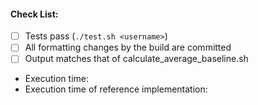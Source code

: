 #### Check List:
- [ ] Tests pass (`./test.sh <username>`)
- [ ] All formatting changes by the build are committed
- [ ] Output matches that of calculate_average_baseline.sh
* Execution time:
* Execution time of reference implementation:

<!--
Thanks for your submission. Please go through the checklist above before submitting your pull request.
Use [x] to mark that the item has been completed.

Please submit only submissions that are taking less than 1 minute.

Please make sure that you have followed the defined rules (https://github.com/gunnarmorling/1brc?tab=readme-ov-file#rules-and-limits)
-->
